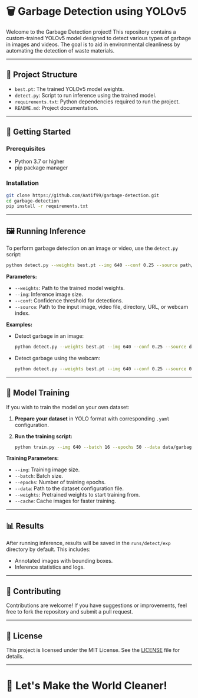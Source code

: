 # 🗑️ Garbage Detection using YOLOv5

Welcome to the Garbage Detection project! This repository contains a custom-trained YOLOv5 model designed to detect various types of garbage in images and videos. The goal is to aid in environmental cleanliness by automating the detection of waste materials.

---

## 📂 Project Structure

- `best.pt`: The trained YOLOv5 model weights.
- `detect.py`: Script to run inference using the trained model.
- `requirements.txt`: Python dependencies required to run the project.
- `README.md`: Project documentation.

---

## 🚀 Getting Started

### Prerequisites

- Python 3.7 or higher
- pip package manager

### Installation

```bash
git clone https://github.com/Aatif99/garbage-detection.git
cd garbage-detection
pip install -r requirements.txt
```

---

## 🖼️ Running Inference

To perform garbage detection on an image or video, use the `detect.py` script:

```bash
python detect.py --weights best.pt --img 640 --conf 0.25 --source path/to/your/image_or_video
```

**Parameters:**
- `--weights`: Path to the trained model weights.
- `--img`: Inference image size.
- `--conf`: Confidence threshold for detections.
- `--source`: Path to the input image, video file, directory, URL, or webcam index.

**Examples:**

- Detect garbage in an image:

  ```bash
  python detect.py --weights best.pt --img 640 --conf 0.25 --source data/images/trash.jpg
  ```

- Detect garbage using the webcam:

  ```bash
  python detect.py --weights best.pt --img 640 --conf 0.25 --source 0
  ```

---

## 🧠 Model Training

If you wish to train the model on your own dataset:

1. **Prepare your dataset** in YOLO format with corresponding `.yaml` configuration.

2. **Run the training script:**

   ```bash
   python train.py --img 640 --batch 16 --epochs 50 --data data/garbage.yaml --weights yolov5s.pt --cache
   ```

**Training Parameters:**
- `--img`: Training image size.
- `--batch`: Batch size.
- `--epochs`: Number of training epochs.
- `--data`: Path to the dataset configuration file.
- `--weights`: Pretrained weights to start training from.
- `--cache`: Cache images for faster training.

---

## 📊 Results

After running inference, results will be saved in the `runs/detect/exp` directory by default. This includes:

- Annotated images with bounding boxes.
- Inference statistics and logs.

---

## 🧮 Contributing

Contributions are welcome! If you have suggestions or improvements, feel free to fork the repository and submit a pull request.

---

## 📄 License

This project is licensed under the MIT License. See the [LICENSE](LICENSE) file for details.

---

# 🚀 Let's Make the World Cleaner!

